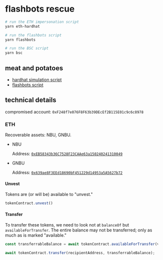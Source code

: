 # flashbots rescue

```sh
# run the ETH impersonation script
yarn eth-hardhat

# run the flashbots script
yarn flashbots

# run the BSC script
yarn bsc
```

## meat and potatoes

* [hardhat simulation script](./scripts/impersonate-meckteck.mjs)
* [flashbots script](./src/flashbots.mjs)

## technical details

compromised account: `0xF248f7e076F8F63b39DEcEf2B115E01c9c6c8978`

### ETH

Recoverable assets: NBU, GNBU.

* NBU

    Address: [`0xEB58343b36C7528F23CAAe63a150240241310049`](https://etherscan.io/address/0xeb58343b36c7528f23caae63a150240241310049#code)

* GNBU

    Address: [`0x639ae8F3EEd18690bF451229d14953a5A5627b72`](https://etherscan.io/address/0x639ae8f3eed18690bf451229d14953a5a5627b72#code)

#### Unvest

Tokens are (or will be) available to "unvest."

```js
tokenContract.unvest()
```

#### Transfer

To transfer these tokens, we need to look not at `balanceOf` but `availableForTransfer`. The entire balance may not be transferred; only as much as is marked "available."

```js
const transferrableBalance = await tokenContract.availableForTransfer(victimAddress);

await tokenContract.transfer(recipientAddress, transferrableBalance);
```
